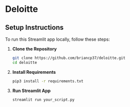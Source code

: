 # Deloitte

## Setup Instructions

To run this Streamlit app locally, follow these steps:

1. **Clone the Repository**
   ```bash
   git clone https://github.com/briancp37/deloitte.git
   cd deloitte
   ```

2. **Install Requirements**
    ```bash
    pip3 install -r requirements.txt
    ```

3. **Run Streamlit App**
    ```bash
    streamlit run your_script.py
    ```
